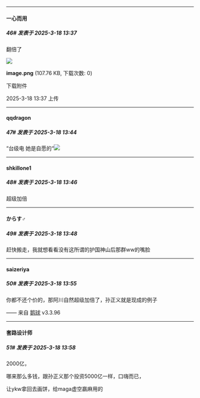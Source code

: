 ﻿
*****

####  一心而用  
##### 46#       发表于 2025-3-18 13:37

翻倍了

<img src="https://img.saraba1st.com/forum/202503/18/133701vv3ul9auwpu41alo.png" referrerpolicy="no-referrer">

<strong>image.png</strong> (107.76 KB, 下载次数: 0)

下载附件

2025-3-18 13:37 上传


*****

####  qqdragon  
##### 47#       发表于 2025-3-18 13:44

“台级电 她是自愿的“<img src="https://static.saraba1st.com/image/smiley/animal2017/005.png" referrerpolicy="no-referrer">

*****

####  shkillone1  
##### 48#       发表于 2025-3-18 13:46

超级加倍

*****

####  からす♂  
##### 49#       发表于 2025-3-18 13:48

赶快搬走，我就想看看没有这所谓的护国神山后那群ww的嘴脸


*****

####  saizeriya  
##### 50#       发表于 2025-3-18 13:55

你都不还个价的，那阿川自然超级加倍了，孙正义就是现成的例子

—— 来自 [鹅球](https://www.pgyer.com/GcUxKd4w) v3.3.96

*****

####  套路设计师  
##### 51#       发表于 2025-3-18 13:58

2000亿，

哪来那么多钱，跟孙正义那个投资5000亿一样，口嗨而已，

让ykw拿回去画饼，给maga虚空嬴麻用的

